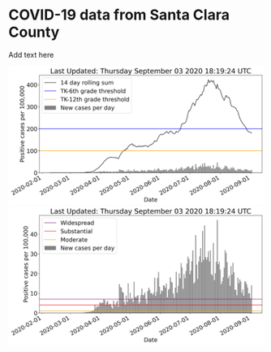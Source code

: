 # COVID-19 data from Santa Clara County
Add text here


![image1](plots/graph.png)
![image2](plots/classification.png)
